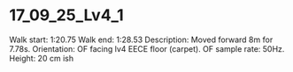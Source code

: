 # 17_09_25_Lv4_1

Walk start: 1:20.75
Walk end: 1:28.53
Description: Moved forward 8m for 7.78s. 
Orientation: OF facing lv4 EECE floor (carpet).
OF sample rate: 50Hz.
Height: 20 cm ish
